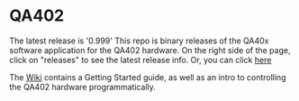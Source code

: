 # QA402
The latest release is '0.999'
This repo is binary releases of the QA40x software application for the QA402 hardware. On the right side of the page, click on "releases" to see the latest release info. Or, you can click [here](https://github.com/QuantAsylum/QA402/releases)    

The [Wiki](https://github.com/QuantAsylum/QA402/wiki) contains a Getting Started guide, as well as an intro to controlling the QA402 hardware programmatically.   


